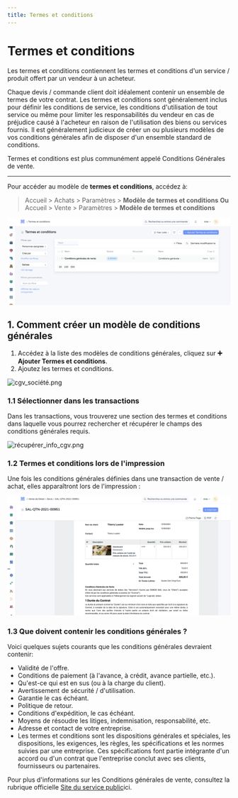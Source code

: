```yaml
---
title: Termes et conditions
---
```


# Termes et conditions

Les termes et conditions contiennent les termes et conditions d'un service / produit offert par un vendeur à un acheteur.

Chaque devis / commande client doit idéalement contenir un ensemble de termes de votre contrat. Les termes et conditions sont généralement inclus pour définir les conditions de service, les conditions d'utilisation de tout service ou même pour limiter les responsabilités du vendeur en cas de préjudice causé à l'acheteur en raison de l'utilisation des biens ou services fournis. Il est généralement judicieux de créer un ou plusieurs modèles de vos conditions générales afin de disposer d'un ensemble standard de conditions.

Termes et conditions est plus communément appelé Conditions Générales de vente.

---

Pour accéder au modèle de **termes et conditions**, accédez à: 

> Accueil > Achats > Paramètres > **Modèle de termes et conditions**
**Ou**
> Accueil > Vente > Paramètres > **Modèle de termes et conditions**

![termes_et_conditions.png](/content/setup/terms-and-conditions/termes_et_conditions.png)

## 1. Comment créer un modèle de conditions générales 

1. Accédez à la liste des modèles de conditions générales, cliquez sur **:heavy_plus_sign: Ajouter Termes et conditions**.
2. Ajoutez les termes et conditions.

![cgv_société.png](/content/setup/terms-and-conditions/cgv_société.png)

### 1.1 Sélectionner dans les transactions

Dans les transactions, vous trouverez une section des termes et conditions dans laquelle vous pourrez rechercher et récupérer le champs des conditions générales requis.

![récupérer_info_cgv.png](/content/setup/terms-and-conditions/récupérer_info_cgv.png)

### 1.2 Termes et conditions lors de l'impression

Une fois les conditions générales définies dans une transaction de vente / achat, elles apparaîtront lors de l'impression :

![impression_transaction.png](/content/setup/terms-and-conditions/impression_transaction.png)

### 1.3 Que doivent contenir les conditions générales ?

Voici quelques sujets courants que les conditions générales devraient contenir:

- Validité de l'offre.
- Conditions de paiement (à l'avance, à crédit, avance partielle, etc.).
- Qu'est-ce qui est en sus (ou à la charge du client).
- Avertissement de sécurité / d'utilisation.
- Garantie le cas échéant.
- Politique de retour.
- Conditions d'expédition, le cas échéant.
- Moyens de résoudre les litiges, indemnisation, responsabilité, etc.
- Adresse et contact de votre entreprise.
- Les termes et conditions sont les dispositions générales et spéciales, les dispositions, les exigences, les règles, les spécifications et les normes suivies par une entreprise. Ces spécifications font partie intégrante d'un accord ou d'un contrat que l'entreprise conclut avec ses clients, fournisseurs ou partenaires.

Pour plus d'informations sur les Conditions générales de vente, consultez la rubrique officielle [Site du service public](https://www.service-public.fr/professionnels-entreprises/vosdroits/F33527)ici.








